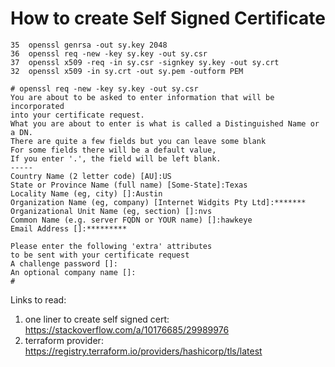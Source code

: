 # How to create Self Signed Certificate

```
35  openssl genrsa -out sy.key 2048
36  openssl req -new -key sy.key -out sy.csr
37  openssl x509 -req -in sy.csr -signkey sy.key -out sy.crt
32  openssl x509 -in sy.crt -out sy.pem -outform PEM
```

```
# openssl req -new -key sy.key -out sy.csr
You are about to be asked to enter information that will be incorporated
into your certificate request.
What you are about to enter is what is called a Distinguished Name or a DN.
There are quite a few fields but you can leave some blank
For some fields there will be a default value,
If you enter '.', the field will be left blank.
-----
Country Name (2 letter code) [AU]:US
State or Province Name (full name) [Some-State]:Texas
Locality Name (eg, city) []:Austin
Organization Name (eg, company) [Internet Widgits Pty Ltd]:*******
Organizational Unit Name (eg, section) []:nvs
Common Name (e.g. server FQDN or YOUR name) []:hawkeye
Email Address []:*********

Please enter the following 'extra' attributes
to be sent with your certificate request
A challenge password []:
An optional company name []:
#
```
Links to read:
1. one liner to create self signed cert: https://stackoverflow.com/a/10176685/29989976
2. terraform provider: https://registry.terraform.io/providers/hashicorp/tls/latest
